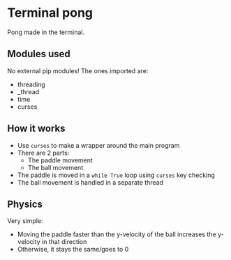 # Terminal pong

Pong made in the terminal.

## Modules used

No external pip modules! The ones imported are:

- threading
- _thread
- time
- curses

## How it works

- Use `curses` to make a wrapper around the main program
- There are 2 parts:
  - The paddle movement
  - The ball movement
 - The paddle is moved in a `while True` loop using `curses` key checking
 - The ball movement is handled in a separate thread

## Physics

Very simple:

- Moving the paddle faster than the y-velocity of the ball increases the y-velocity in that direction
- Otherwise, it stays the same/goes to 0
